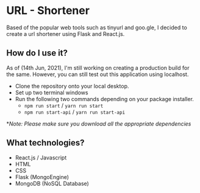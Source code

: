 # URL - Shortener

Based of the popular web tools such as tinyurl and goo.gle, I decided to create a url shortener using Flask and React.js.

## How do I use it?

As of (14th Jun, 2021), I'm still working on creating a production build for the same. However, you can still test out this application using localhost. 

- Clone the repository onto your local desktop. 
- Set up two terminal windows
- Run the following two commands depending on your package installer. 
  - `npm run start` / `yarn run start`
  - `npm run start-api` / `yarn run start-api`

**Note: Please make sure you download all the appropriate dependencies*

## What technologies?
  
- React.js / Javascript
- HTML
- CSS
- Flask (MongoEngine)
- MongoDB (NoSQL Database)